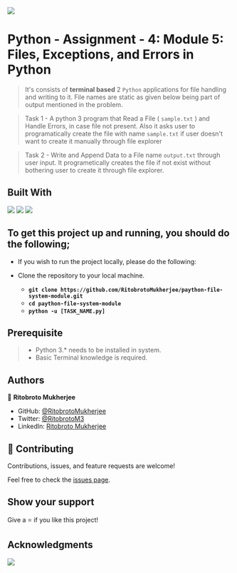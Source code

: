 ![](https://img.shields.io/badge/Ritobroto-Mukherjee-yellow?labelColor=blue)

# Python - Assignment - 4: Module 5: Files, Exceptions, and Errors in Python

> It's consists of **terminal based** 2 `Python` applications for file handling and writing to it. File names are static as given below being part of output mentioned in the problem.

> Task 1 - A python 3 program that Read a File ( `sample.txt` ) and Handle Errors, in case file not present. Also it asks user to programatically create the file with name `sample.txt` if user doesn't want to create it manually through file explorer

> Task 2 - Write and Append Data to a File name `output.txt` through user input. It programetically creates the file if not exist without bothering user to create it through file explorer.

## Built With

![](https://img.shields.io/badge/Python-red)&nbsp;![](https://img.shields.io/badge/Github-yellow)&nbsp;![](https://img.shields.io/badge/Terminal-gray)


## To get this project up and running, you should do the following;
- If you wish to run the project locally, please do the following:

- Clone the repository to your local machine.
    - **`git clone https://github.com/RitobrotoMukherjee/paython-file-system-module.git`**
    - **`cd paython-file-system-module`**
    - **`python -u [TASK_NAME.py]`**

## Prerequisite

> - Python 3.* needs to be installed in system.
> - Basic Terminal knowledge is required.

## Authors

👤 **Ritobroto Mukherjee**
- GitHub: [@RitobrotoMukherjee](https://github.com/RitobrotoMukherjee)
- Twitter: [@RitobrotoM3](https://twitter.com/RitobrotoM3)
- LinkedIn: [Ritobroto Mukherjee](https://www.linkedin.com/in/ritobroto-m3/)

## 🤝 Contributing

Contributions, issues, and feature requests are welcome!

Feel free to check the [issues page](../../issues/).

## Show your support

Give a ⭐️ if you like this project!

## Acknowledgments

![](https://img.shields.io/badge/TuteDude-pink)
